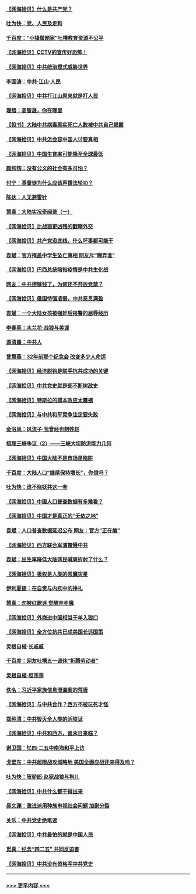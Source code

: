 #### [【网海拾贝】什么是共产党？](../pages/nsc993/n12962781.md?t=05211002) 
#### [吐为快：党、人民及走狗](../pages/nsc993/n12962747.md?t=05211002) 
#### [千百度：“小镇做题家”吐槽教育资源不公平](../pages/nsc993/n12962705.md?t=05211002) 
#### [【网海拾贝】CCTV的宣传好恐怖！](../pages/nsc993/n12959984.md?t=05211002) 
#### [【网海拾贝】中共统治模式威胁世界](../pages/nsc993/n12957622.md?t=05211002) 
#### [李国涛：中共‧江山‧人民](../pages/nsc993/n12957502.md?t=05211002) 
#### [【网海拾贝】中共打江山原来就是打人民](../pages/nsc993/n12954345.md?t=05211002) 
#### [理悟：高智晟，你在哪里](../pages/nsc993/n12953115.md?t=05211002) 
#### [【投书】大陆中共病毒真实死亡人数被中共自己揭露](../pages/nsc993/n12953050.md?t=05211002) 
#### [【网海拾贝】中共怎会容中国人讨要真相](../pages/nsc993/n12952161.md?t=05211002) 
#### [【网海拾贝】中国生育率可能降至全球最低](../pages/nsc993/n12948793.md?t=05211002) 
#### [颜纯钩：没有公义的社会有多可怕？](../pages/nsc993/n12947626.md?t=05211002) 
#### [付宁：基督徒为什么应该声援法轮功？](../pages/nsc993/n12947233.md?t=05211002) 
#### [陈达：人无避雷针](../pages/nsc993/n12947098.md?t=05211002) 
#### [慧真：大陆实况奇闻录（一）](../pages/nsc993/n12945811.md?t=05211002) 
#### [【网海拾贝】比战狼更凶残的戳瞎外交](../pages/nsc993/n12945717.md?t=05211002) 
#### [【网海拾贝】共产党没底线，什么坏事都可能干](../pages/nsc993/n12942090.md?t=05211002) 
#### [袁斌：官方掩盖中学生坠亡真相 网友斥“糊弄谁”](../pages/nsc993/n12942029.md?t=05211002) 
#### [【网海拾贝】巴西总统暗指疫情是中共生化战](../pages/nsc993/n12938999.md?t=05211002) 
#### [网友：中共捞够钱了，为何还不开放党禁？](../pages/nsc993/n12938952.md?t=05211002) 
#### [【网海拾贝】俄国恃强凌弱，中共恶贯满盈](../pages/nsc993/n12936626.md?t=05211002) 
#### [袁斌：一个大陆女孩被强奸后报警的屈辱经历](../pages/nsc993/n12936547.md?t=05211002) 
#### [李春草：木兰花·战狼与美谍](../pages/nsc993/n12935995.md?t=05211002) 
#### [源清晨：中共人](../pages/nsc993/n12935589.md?t=05211002) 
#### [曾慧燕：32年前那个纪念会 改变多少人命运](../pages/nsc993/n12934233.md?t=05211002) 
#### [【网海拾贝】经济脱钩是联手抗共成功的关键](../pages/nsc993/n12934176.md?t=05211002) 
#### [【网海拾贝】中共党史就是部不断树敌史](../pages/nsc993/n12932844.md?t=05211002) 
#### [【网海拾贝】特斯拉的模本效应太震撼](../pages/nsc993/n12925626.md?t=05211002) 
#### [【网海拾贝】与中共和平竞争注定要失败](../pages/nsc993/n12923326.md?t=05211002) 
#### [金浴凤：风流子‧我曾经也想姓赵](../pages/nsc993/n12920911.md?t=05211002) 
#### [梳理三峡争议（2）——三峡大坝防洪能力几何](../pages/nsc993/n12920173.md?t=05211002) 
#### [【网海拾贝】中国大陆不是市场是陷阱](../pages/nsc993/n12920143.md?t=05211002) 
#### [千百度：大陆人口“继续保持增长”，你信吗？](../pages/nsc993/n12918946.md?t=05211002) 
#### [吐为快：谁不晓妖共这一套](../pages/nsc993/n12918941.md?t=05211002) 
#### [【网海拾贝】中国人口普查数据有多难看？](../pages/nsc993/n12917822.md?t=05211002) 
#### [【网海拾贝】中国才是真正的“无依之地”](../pages/nsc993/n12915845.md?t=05211002) 
#### [袁斌：人口普查数据延迟公布 网友：官方“正在编”](../pages/nsc993/n12915748.md?t=05211002) 
#### [【网海拾贝】西方联合军演震慑中共](../pages/nsc993/n12913466.md?t=05211002) 
#### [袁斌：出生率降低大陆网民喊爽折射了什么？](../pages/nsc993/n12913365.md?t=05211002) 
#### [【网海拾贝】极权是人类的恶魔灾星](../pages/nsc993/n12910697.md?t=05211002) 
#### [伊利夏提：在自责与内疚中的挣扎](../pages/nsc993/n12910493.md?t=05211002) 
#### [慧真：勿被红歌迷 觉醒弃赤魔](../pages/nsc993/n12910485.md?t=05211002) 
#### [【网海拾贝】外商进中国相当于羊入狼口](../pages/nsc993/n12908274.md?t=05211002) 
#### [【网海拾贝】全方位抗共已成美国长远国策](../pages/nsc993/n12906878.md?t=05211002) 
#### [灵根自植‧长戚戚](../pages/nsc993/n12905585.md?t=05211002) 
#### [千百度：网友吐槽五一调休“折腾劳动者”](../pages/nsc993/n12905934.md?t=05211002) 
#### [灵根自植‧坦荡荡](../pages/nsc993/n12905562.md?t=05211002) 
#### [佚名：习近平家族信息泄漏案的荒唐](../pages/nsc993/n12904705.md?t=05211002) 
#### [【网海拾贝】与中共合作？西方不被玩死才怪](../pages/nsc993/n12903873.md?t=05211002) 
#### [郑纯清：中共毁灭全人类的活铁证](../pages/nsc993/n12903785.md?t=05211002) 
#### [【网海拾贝】中共和西方，谁末日来临？](../pages/nsc993/n12903482.md?t=05211002) 
#### [谢卫国：忆四‧二五中南海和平上访](../pages/nsc993/n12902192.md?t=05211002) 
#### [戈壁东：中共超限战攻城略地 美国全面应战还来得及吗？](../pages/nsc993/n12902297.md?t=05211002) 
#### [吐为快：贺骄郎‧赵家战狼与狗儿](../pages/nsc993/n12902280.md?t=05211002) 
#### [【网海拾贝】中共什么都干得出来](../pages/nsc993/n12897500.md?t=05211002) 
#### [吴文渊：激进派用种族审视社会问题 加剧分裂](../pages/nsc993/n12893881.md?t=05211002) 
#### [关乐：中共党史绝笔谣](../pages/nsc993/n12897270.md?t=05211002) 
#### [【网海拾贝】中共最怕的就是中国人民](../pages/nsc993/n12894705.md?t=05211002) 
#### [觅真：纪念“四二五” 共同反迫害](../pages/nsc993/n12894553.md?t=05211002) 
#### [【网海拾贝】中共没有资格写中共党史](../pages/nsc993/n12892231.md?t=05211002) 

----
#### [ >>> 更早内容 <<< ](../indexes/nsc993-earlier.md)
